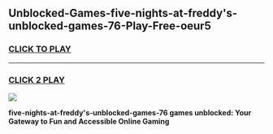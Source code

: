 
## Unblocked-Games-five-nights-at-freddy's-unblocked-games-76-Play-Free-oeur5
<h3>
<a href="https://premium76.site?title=five-nights-at-freddy's-unblocked-games-76&ref=18A">CLICK TO PLAY</a></h3>
<hr>

<h3>
<a href="https://premium76.site?title=five-nights-at-freddy's-unblocked-games-76&ref=18A">CLICK 2 PLAY</a>
  
</h3>

<a href="https://premium76.site?title=five-nights-at-freddy's-unblocked-games-76&ref=18A"><img src="https://clearcache.store/games.png"></a>


**five-nights-at-freddy's-unblocked-games-76 games unblocked: Your Gateway to Fun and Accessible Online Gaming**
